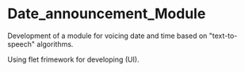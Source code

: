 # Date_announcement_Module
Development of a module for voicing date and time based on "text-to-speech" algorithms. 

Using flet frimework for developing (UI). 
